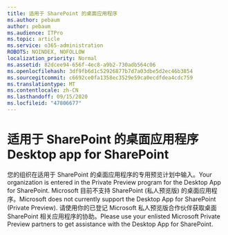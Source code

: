 ```yaml
---
title: 适用于 SharePoint 的桌面应用程序
ms.author: pebaum
author: pebaum
ms.audience: ITPro
ms.topic: article
ms.service: o365-administration
ROBOTS: NOINDEX, NOFOLLOW
localization_priority: Normal
ms.assetid: 82dcee94-656f-4ec8-a9b2-730adb564c06
ms.openlocfilehash: 3df9fb6d1c52926877b7d7a03dbe5d2ec46b3854
ms.sourcegitcommit: c6692ce0fa1358ec3529e59ca0ecdfdea4cdc759
ms.translationtype: MT
ms.contentlocale: zh-CN
ms.lasthandoff: 09/15/2020
ms.locfileid: "47806677"
---
```

# <a name="desktop-app-for-sharepoint"></a><span data-ttu-id="c59d0-102">适用于 SharePoint 的桌面应用程序</span><span class="sxs-lookup"><span data-stu-id="c59d0-102">Desktop app for SharePoint</span></span>

<span data-ttu-id="c59d0-103">您的组织在适用于 SharePoint 的桌面应用程序的专用预览计划中输入。</span><span class="sxs-lookup"><span data-stu-id="c59d0-103">Your organization is entered in the Private Preview program for the Desktop App for SharePoint.</span></span> <span data-ttu-id="c59d0-104">Microsoft 目前不支持 SharePoint (私人预览版) 的桌面应用程序。</span><span class="sxs-lookup"><span data-stu-id="c59d0-104">Microsoft does not currently support the Desktop App for SharePoint (Private Preview).</span></span> <span data-ttu-id="c59d0-105">请使用你的已登记 Microsoft 私人预览版合作伙伴获取桌面 SharePoint 相关应用程序的协助。</span><span class="sxs-lookup"><span data-stu-id="c59d0-105">Please use your enlisted Microsoft Private Preview partners to get assistance with the Desktop App for SharePoint.</span></span>
